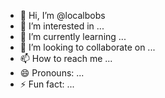 - 👋 Hi, I’m @localbobs
- 👀 I’m interested in ...
- 🌱 I’m currently learning ...
- 💞️ I’m looking to collaborate on ...
- 📫 How to reach me ...
- 😄 Pronouns: ...
- ⚡ Fun fact: ...

<!---
localbobs/localbobs is a ✨ special ✨ repository because its `README.md` (this file) appears on your GitHub profile.
You can click the Preview link to take a look at your changes.
--->
